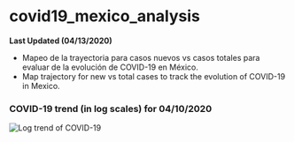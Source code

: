 # covid19_mexico_analysis

**Last Updated (04/13/2020)**

* Mapeo de la trayectoria para casos nuevos vs casos totales para evaluar de la evolución de COVID-19 en México.
* Map trajectory for new vs total cases to track the evolution of COVID-19 in Mexico.

### COVID-19 trend (in log scales) for 04/10/2020

![Log trend of COVID-19](https://i.imgur.com/Pkr373m.png)
